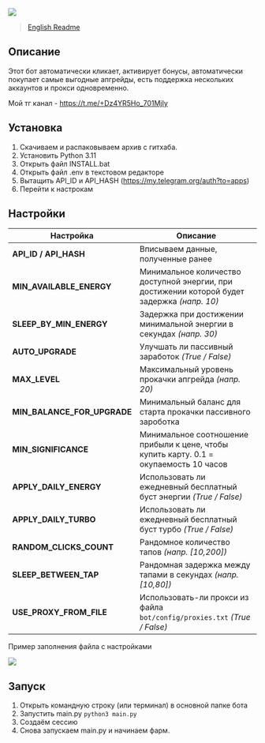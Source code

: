 <img src="https://i.imgur.com/g3AtZrx.png"> 

>[English Readme](README-EN.md)

## Описание
Этот бот автоматически кликает, активирует бонусы, автоматически покупает самые выгодные апгрейды, есть поддержка нескольких аккаунтов и прокси одновременно.

Мой тг канал - https://t.me/+Dz4YR5Ho_701MjIy

## Установка
1. Скачиваем и распаковываем архив с гитхаба.
2. Установить Python 3.11
3. Открыть файл INSTALL.bat
4. Открыть файл .env в текстовом редакторе 
5. Вытащить API_ID и API_HASH (https://my.telegram.org/auth?to=apps)
6. Перейти к настрокам

## Настройки
| Настройка                   | Описание                                                                                     |
|-----------------------------|----------------------------------------------------------------------------------------------|
| **API_ID / API_HASH**       | Вписываем данные, полученные ранее                                                           |
| **MIN_AVAILABLE_ENERGY**    | Минимальное количество доступной энергии, при достижении которой будет задержка _(напр. 10)_ |
| **SLEEP_BY_MIN_ENERGY**     | Задержка при достижении минимальной энергии в секундах _(напр. 30)_                          |
| **AUTO_UPGRADE**            | Улучшать ли пассивный заработок _(True / False)_                                             |
| **MAX_LEVEL**               | Максимальный уровень прокачки апгрейда _(напр. 20)_                                          |
| **MIN_BALANCE_FOR_UPGRADE** | Минимальный баланс для старта прокачки пассивного зароботка                                  |
| **MIN_SIGNIFICANCE**        | Минимальное соотношение прибыли к цене, чтобы купить карту. 0.1 = окупаемость 10 часов       |
| **APPLY_DAILY_ENERGY**      | Использовать ли ежедневный бесплатный буст энергии _(True / False)_                          |
| **APPLY_DAILY_TURBO**       | Использовать ли ежедневный бесплатный буст турбо _(True / False)_                            |
| **RANDOM_CLICKS_COUNT**     | Рандомное количество тапов _(напр. [10,200])_                                                |
| **SLEEP_BETWEEN_TAP**       | Рандомная задержка между тапами в секундах _(напр. [10,80])_                                 |
| **USE_PROXY_FROM_FILE**     | Использовать-ли прокси из файла `bot/config/proxies.txt` _(True / False)_                    |

Пример заполнения файла с настройками

<img src="https://i.imgur.com/Aw7jNhJ.png">

## Запуск
1. Открыть командную строку (или терминал) в основной папке бота
2. Запустить main.py ```python3 main.py```
3. Создаём сессию
4. Снова запускаем main.py и начинаем фарм.

